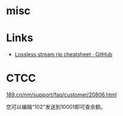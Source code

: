 # misc

# Links

* [Lossless stream rip cheatsheet · GitHub](https://gist.github.com/nyuszika7h/2188627f0860d2e3a1266c2660ab1ee3)


# CTCC 

[189.cn/nm/support/faq/customer/20806.html](https://www.189.cn/nm/support/faq/customer/20806.html)

您可以编辑“102”发送到10001即可查余额。


